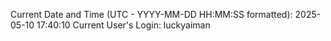 Current Date and Time (UTC - YYYY-MM-DD HH:MM:SS formatted): 2025-05-10 17:40:10
Current User's Login: luckyaiman
